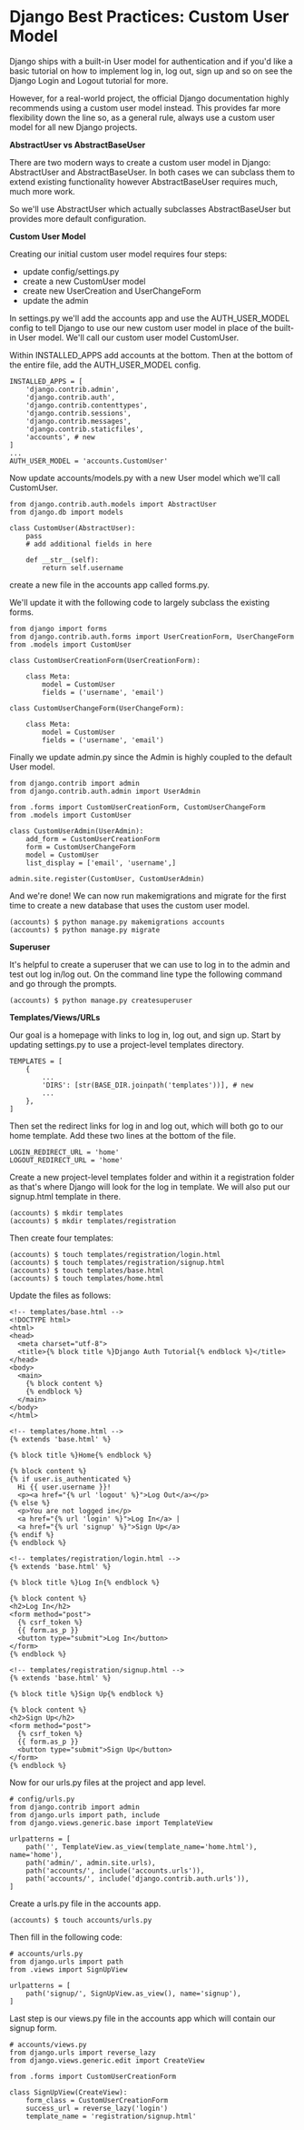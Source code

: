 # Django Best Practices: Custom User Model

Django ships with a built-in User model for authentication and if you'd like a basic tutorial on how to implement log in, log out, sign up and so on see the Django Login and Logout tutorial for more.

However, for a real-world project, the official Django documentation highly recommends using a custom user model instead. This provides far more flexibility down the line so, as a general rule, always use a custom user model for all new Django projects.

**AbstractUser vs AbstractBaseUser**

There are two modern ways to create a custom user model in Django: AbstractUser and AbstractBaseUser. In both cases we can subclass them to extend existing functionality however AbstractBaseUser requires much, much more work.

So we'll use AbstractUser which actually subclasses AbstractBaseUser but provides more default configuration.

**Custom User Model**

Creating our initial custom user model requires four steps:

* update config/settings.py
* create a new CustomUser model
* create new UserCreation and UserChangeForm
* update the admin

In settings.py we'll add the accounts app and use the AUTH_USER_MODEL config to tell Django to use our new custom user model in place of the built-in User model. We'll call our custom user model CustomUser.

Within INSTALLED_APPS add accounts at the bottom. Then at the bottom of the entire file, add the AUTH_USER_MODEL config.

```
INSTALLED_APPS = [
    'django.contrib.admin',
    'django.contrib.auth',
    'django.contrib.contenttypes',
    'django.contrib.sessions',
    'django.contrib.messages',
    'django.contrib.staticfiles',
    'accounts', # new
]
...
AUTH_USER_MODEL = 'accounts.CustomUser'
```

Now update accounts/models.py with a new User model which we'll call CustomUser.

```
from django.contrib.auth.models import AbstractUser
from django.db import models

class CustomUser(AbstractUser):
    pass
    # add additional fields in here

    def __str__(self):
        return self.username
```

create a new file in the accounts app called forms.py.


We'll update it with the following code to largely subclass the existing forms.

```
from django import forms
from django.contrib.auth.forms import UserCreationForm, UserChangeForm
from .models import CustomUser

class CustomUserCreationForm(UserCreationForm):

    class Meta:
        model = CustomUser
        fields = ('username', 'email')

class CustomUserChangeForm(UserChangeForm):

    class Meta:
        model = CustomUser
        fields = ('username', 'email')
```


Finally we update admin.py since the Admin is highly coupled to the default User model.

```
from django.contrib import admin
from django.contrib.auth.admin import UserAdmin

from .forms import CustomUserCreationForm, CustomUserChangeForm
from .models import CustomUser

class CustomUserAdmin(UserAdmin):
    add_form = CustomUserCreationForm
    form = CustomUserChangeForm
    model = CustomUser
    list_display = ['email', 'username',]

admin.site.register(CustomUser, CustomUserAdmin)
```


And we're done! We can now run makemigrations and migrate for the first time to create a new database that uses the custom user model.

```
(accounts) $ python manage.py makemigrations accounts
(accounts) $ python manage.py migrate
```


**Superuser**

It's helpful to create a superuser that we can use to log in to the admin and test out log in/log out. On the command line type the following command and go through the prompts.

```
(accounts) $ python manage.py createsuperuser
```

**Templates/Views/URLs**

Our goal is a homepage with links to log in, log out, and sign up. Start by updating settings.py to use a project-level templates directory.

```
TEMPLATES = [
    {
        ...
        'DIRS': [str(BASE_DIR.joinpath('templates'))], # new
        ...
    },
]
```

Then set the redirect links for log in and log out, which will both go to our home template. Add these two lines at the bottom of the file.

```
LOGIN_REDIRECT_URL = 'home'
LOGOUT_REDIRECT_URL = 'home'
```

Create a new project-level templates folder and within it a registration folder as that's where Django will look for the log in template. We will also put our signup.html template in there.

```
(accounts) $ mkdir templates
(accounts) $ mkdir templates/registration
```

Then create four templates:

```
(accounts) $ touch templates/registration/login.html
(accounts) $ touch templates/registration/signup.html
(accounts) $ touch templates/base.html
(accounts) $ touch templates/home.html
```


Update the files as follows:

```
<!-- templates/base.html -->
<!DOCTYPE html>
<html>
<head>
  <meta charset="utf-8">
  <title>{% block title %}Django Auth Tutorial{% endblock %}</title>
</head>
<body>
  <main>
    {% block content %}
    {% endblock %}
  </main>
</body>
</html>
```

```
<!-- templates/home.html -->
{% extends 'base.html' %}

{% block title %}Home{% endblock %}

{% block content %}
{% if user.is_authenticated %}
  Hi {{ user.username }}!
  <p><a href="{% url 'logout' %}">Log Out</a></p>
{% else %}
  <p>You are not logged in</p>
  <a href="{% url 'login' %}">Log In</a> |
  <a href="{% url 'signup' %}">Sign Up</a>
{% endif %}
{% endblock %}
```


```
<!-- templates/registration/login.html -->
{% extends 'base.html' %}

{% block title %}Log In{% endblock %}

{% block content %}
<h2>Log In</h2>
<form method="post">
  {% csrf_token %}
  {{ form.as_p }}
  <button type="submit">Log In</button>
</form>
{% endblock %}
```

```
<!-- templates/registration/signup.html -->
{% extends 'base.html' %}

{% block title %}Sign Up{% endblock %}

{% block content %}
<h2>Sign Up</h2>
<form method="post">
  {% csrf_token %}
  {{ form.as_p }}
  <button type="submit">Sign Up</button>
</form>
{% endblock %}
```


Now for our urls.py files at the project and app level.

```
# config/urls.py
from django.contrib import admin
from django.urls import path, include
from django.views.generic.base import TemplateView

urlpatterns = [
    path('', TemplateView.as_view(template_name='home.html'), name='home'),
    path('admin/', admin.site.urls),
    path('accounts/', include('accounts.urls')),
    path('accounts/', include('django.contrib.auth.urls')),
]
```

Create a urls.py file in the accounts app.


```
(accounts) $ touch accounts/urls.py
```


Then fill in the following code:

```
# accounts/urls.py
from django.urls import path
from .views import SignUpView

urlpatterns = [
    path('signup/', SignUpView.as_view(), name='signup'),
]
```


Last step is our views.py file in the accounts app which will contain our signup form.

```
# accounts/views.py
from django.urls import reverse_lazy
from django.views.generic.edit import CreateView

from .forms import CustomUserCreationForm

class SignUpView(CreateView):
    form_class = CustomUserCreationForm
    success_url = reverse_lazy('login')
    template_name = 'registration/signup.html'
```

